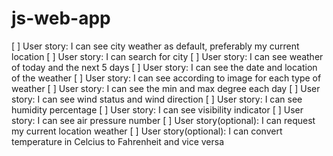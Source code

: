 # js-web-app

[ ] User story: I can see city weather as default, preferably my current location
[ ] User story: I can search for city
[ ] User story: I can see weather of today and the next 5 days
[ ] User story: I can see the date and location of the weather
[ ] User story: I can see according to image for each type of weather
[ ] User story: I can see the min and max degree each day
[ ] User story: I can see wind status and wind direction
[ ] User story: I can see humidity percentage
[ ] User story: I can see visibility indicator
[ ] User story: I can see air pressure number
[ ] User story(optional): I can request my current location weather
[ ] User story(optional): I can convert temperature in Celcius to Fahrenheit and vice versa
